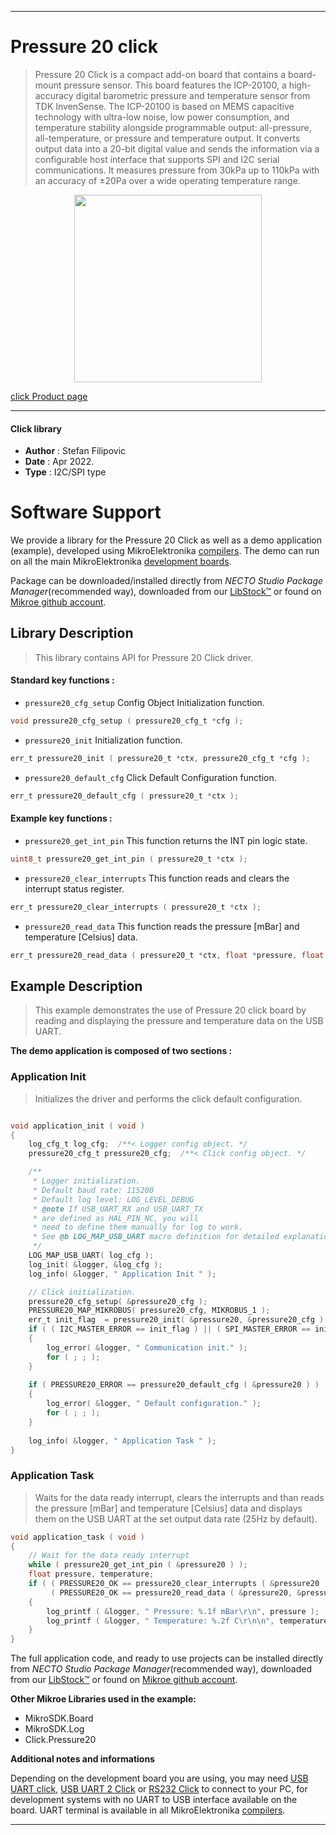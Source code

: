 
---
# Pressure 20 click

> Pressure 20 Click is a compact add-on board that contains a board-mount pressure sensor. This board features the ICP-20100, a high-accuracy digital barometric pressure and temperature sensor from TDK InvenSense. The ICP-20100 is based on MEMS capacitive technology with ultra-low noise, low power consumption, and temperature stability alongside programmable output: all-pressure, all-temperature, or pressure and temperature output. It converts output data into a 20-bit digital value and sends the information via a configurable host interface that supports SPI and I2C serial communications. It measures pressure from 30kPa up to 110kPa with an accuracy of ±20Pa over a wide operating temperature range.

<p align="center">
  <img src="https://download.mikroe.com/images/click_for_ide/pressure20_click.png" height=300px>
</p>

[click Product page](https://www.mikroe.com/pressure-20-click)

---


#### Click library

- **Author**        : Stefan Filipovic
- **Date**          : Apr 2022.
- **Type**          : I2C/SPI type


# Software Support

We provide a library for the Pressure 20 Click
as well as a demo application (example), developed using MikroElektronika
[compilers](https://www.mikroe.com/necto-studio).
The demo can run on all the main MikroElektronika [development boards](https://www.mikroe.com/development-boards).

Package can be downloaded/installed directly from *NECTO Studio Package Manager*(recommended way), downloaded from our [LibStock&trade;](https://libstock.mikroe.com) or found on [Mikroe github account](https://github.com/MikroElektronika/mikrosdk_click_v2/tree/master/clicks).

## Library Description

> This library contains API for Pressure 20 Click driver.

#### Standard key functions :

- `pressure20_cfg_setup` Config Object Initialization function.
```c
void pressure20_cfg_setup ( pressure20_cfg_t *cfg );
```

- `pressure20_init` Initialization function.
```c
err_t pressure20_init ( pressure20_t *ctx, pressure20_cfg_t *cfg );
```

- `pressure20_default_cfg` Click Default Configuration function.
```c
err_t pressure20_default_cfg ( pressure20_t *ctx );
```

#### Example key functions :

- `pressure20_get_int_pin` This function returns the INT pin logic state.
```c
uint8_t pressure20_get_int_pin ( pressure20_t *ctx );
```

- `pressure20_clear_interrupts` This function reads and clears the interrupt status register.
```c
err_t pressure20_clear_interrupts ( pressure20_t *ctx );
```

- `pressure20_read_data` This function reads the pressure [mBar] and temperature [Celsius] data.
```c
err_t pressure20_read_data ( pressure20_t *ctx, float *pressure, float *temperature );
```

## Example Description

> This example demonstrates the use of Pressure 20 click board by reading and displaying the pressure and temperature data on the USB UART.

**The demo application is composed of two sections :**

### Application Init

> Initializes the driver and performs the click default configuration.

```c

void application_init ( void )
{
    log_cfg_t log_cfg;  /**< Logger config object. */
    pressure20_cfg_t pressure20_cfg;  /**< Click config object. */

    /** 
     * Logger initialization.
     * Default baud rate: 115200
     * Default log level: LOG_LEVEL_DEBUG
     * @note If USB_UART_RX and USB_UART_TX 
     * are defined as HAL_PIN_NC, you will 
     * need to define them manually for log to work. 
     * See @b LOG_MAP_USB_UART macro definition for detailed explanation.
     */
    LOG_MAP_USB_UART( log_cfg );
    log_init( &logger, &log_cfg );
    log_info( &logger, " Application Init " );

    // Click initialization.
    pressure20_cfg_setup( &pressure20_cfg );
    PRESSURE20_MAP_MIKROBUS( pressure20_cfg, MIKROBUS_1 );
    err_t init_flag  = pressure20_init( &pressure20, &pressure20_cfg );
    if ( ( I2C_MASTER_ERROR == init_flag ) || ( SPI_MASTER_ERROR == init_flag ) )
    {
        log_error( &logger, " Communication init." );
        for ( ; ; );
    }
    
    if ( PRESSURE20_ERROR == pressure20_default_cfg ( &pressure20 ) )
    {
        log_error( &logger, " Default configuration." );
        for ( ; ; );
    }
    
    log_info( &logger, " Application Task " );
}

```

### Application Task

> Waits for the data ready interrupt, clears the interrupts and than reads
the pressure [mBar] and temperature [Celsius] data and displays them on the USB UART
at the set output data rate (25Hz by default).

```c
void application_task ( void )
{
    // Wait for the data ready interrupt
    while ( pressure20_get_int_pin ( &pressure20 ) );
    float pressure, temperature;
    if ( ( PRESSURE20_OK == pressure20_clear_interrupts ( &pressure20 ) ) &&
         ( PRESSURE20_OK == pressure20_read_data ( &pressure20, &pressure, &temperature ) ) )
    {
        log_printf ( &logger, " Pressure: %.1f mBar\r\n", pressure );
        log_printf ( &logger, " Temperature: %.2f C\r\n\n", temperature );
    }
}
```

The full application code, and ready to use projects can be installed directly from *NECTO Studio Package Manager*(recommended way), downloaded from our [LibStock&trade;](https://libstock.mikroe.com) or found on [Mikroe github account](https://github.com/MikroElektronika/mikrosdk_click_v2/tree/master/clicks).

**Other Mikroe Libraries used in the example:**

- MikroSDK.Board
- MikroSDK.Log
- Click.Pressure20

**Additional notes and informations**

Depending on the development board you are using, you may need
[USB UART click](https://www.mikroe.com/usb-uart-click),
[USB UART 2 Click](https://www.mikroe.com/usb-uart-2-click) or
[RS232 Click](https://www.mikroe.com/rs232-click) to connect to your PC, for
development systems with no UART to USB interface available on the board. UART
terminal is available in all MikroElektronika
[compilers](https://shop.mikroe.com/compilers).

---

